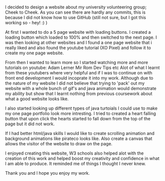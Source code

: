 I decided to design a website about my university volunteering group; Cheek to Cheek. As you can see there are hardly any commits, this is because I did not know how to use GitHub (still not sure, but I got this working so - hey! :) ) 

At first I wanted to do a 5 page website with loading buttons. I created a loading button which loaded to 100% and then switched to the next page. I was then looking at other websites and I found a one page website that i really liked and also found the youtube tutorial (XO Pixel)  and follow it to create my one page website. 

From then I wanted to learn more so I started watching more and more tutorials on youtube:
Adam Lerner
Mir Rom
Dev Tips etc Alot of what I learnt from these youtubers where very helpful and if I was to continue on with front end development I would incoprate it into my work. Although due to the nature of my website I did not believe that trying to 'pack' out my website with a whole bunch of gif's and java animation would demonstrate my ability but show that I learnt nothing from previous coursework about what a good website looks like.  

I also started looking up different types of java turtoials I could use to make my one page portfolio look more intresting. I tried to created a heart falling button that upon click the hearts started to fall down from the top of the page but it did not work. 

If I had better html/java skills I would like to create scrolling animation and background animations like pirateco looks like. Also create a canvas that allows the visitor of the website to draw on the page. 

I enjoyed creating this website, W3 schools also helped alot with the creation of this work and helped boost my creativity and confidence in what I am able to produce. It reminded me of things I thought I never knew.

Thank you and I hope you enjoy my work. 

